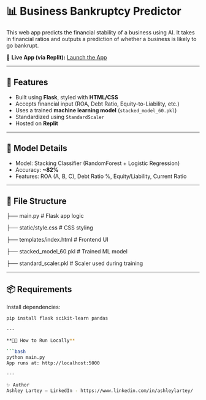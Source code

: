 # 📊 Business Bankruptcy Predictor

This web app predicts the financial stability of a business using AI. It takes in financial ratios and outputs a prediction of whether a business is likely to go bankrupt.

🔗 **Live App (via Replit):** [Launch the App](https://replit.com/@ashleylartey/Financial-predictor)

---

## 🚀 Features

- Built using **Flask**, styled with **HTML/CSS**
- Accepts financial input (ROA, Debt Ratio, Equity-to-Liability, etc.)
- Uses a trained **machine learning model** (`stacked_model_60.pkl`)
- Standardized using `StandardScaler`
- Hosted on **Replit**

---

## 🧠 Model Details

- Model: Stacking Classifier (RandomForest + Logistic Regression)
- Accuracy: **~82%**
- Features: ROA (A, B, C), Debt Ratio %, Equity/Liability, Current Ratio

---

## 📁 File Structure
├── main.py # Flask app logic

├── static/style.css # CSS styling

├── templates/index.html # Frontend UI

├── stacked_model_60.pkl # Trained ML model

├── standard_scaler.pkl # Scaler used during training

---

## 📦 Requirements

Install dependencies:

```bash
pip install flask scikit-learn pandas

---

**👨‍💻 How to Run Locally**

```bash
python main.py
App runs at: http://localhost:5000

---

✨ Author
Ashley Lartey – LinkedIn - https://www.linkedin.com/in/ashleylartey/

